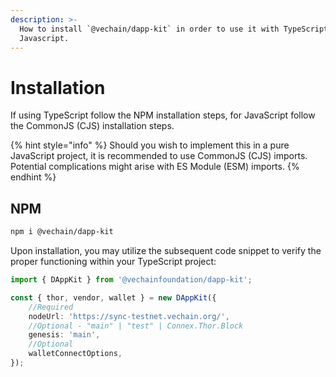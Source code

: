 ```yaml
---
description: >-
  How to install `@vechain/dapp-kit` in order to use it with TypeScript or
  Javascript.
---
```


# Installation

If using TypeScript follow the NPM installation steps, for JavaScript follow the CommonJS (CJS) installation steps.

{% hint style="info" %}
Should you wish to implement this in a pure JavaScript project, it is recommended to use CommonJS (CJS) imports. Potential complications might arise with ES Module (ESM) imports.
{% endhint %}

## NPM

```bash
npm i @vechain/dapp-kit
```

Upon installation, you may utilize the subsequent code snippet to verify the proper functioning within your TypeScript project:

```typescript
import { DAppKit } from '@vechainfoundation/dapp-kit';

const { thor, vendor, wallet } = new DAppKit({
    //Required
    nodeUrl: 'https://sync-testnet.vechain.org/', 
    //Optional - "main" | "test" | Connex.Thor.Block
    genesis: 'main', 
    //Optional
    walletConnectOptions, 
});
```
